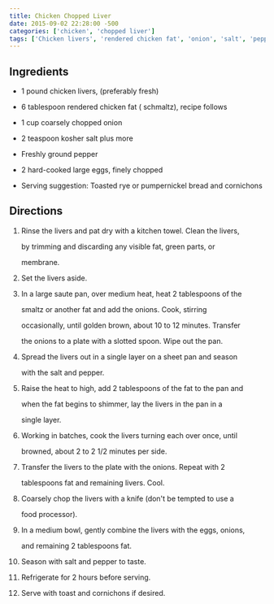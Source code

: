 ```yaml
---
title: Chicken Chopped Liver
date: 2015-09-02 22:28:00 -500
categories: ['chicken', 'chopped liver']
tags: ['Chicken livers', 'rendered chicken fat', 'onion', 'salt', 'pepper', 'hard-cooked eggs', 'rye bread', 'pumpernickel bread', 'cornichons']
---
```


## Ingredients



-   1 pound chicken livers, (preferably fresh)

-   6 tablespoon rendered chicken fat ( schmaltz), recipe follows

-   1 cup coarsely chopped onion

-   2 teaspoon kosher salt plus more

-   Freshly ground pepper

-   2 hard-cooked large eggs, finely chopped

-   Serving suggestion: Toasted rye or pumpernickel bread and cornichons



## Directions



1.  Rinse the livers and pat dry with a kitchen towel. Clean the livers,

    by trimming and discarding any visible fat, green parts, or

    membrane.

2.  Set the livers aside.

3.  In a large saute pan, over medium heat, heat 2 tablespoons of the

    smaltz or another fat and add the onions. Cook, stirring

    occasionally, until golden brown, about 10 to 12 minutes. Transfer

    the onions to a plate with a slotted spoon. Wipe out the pan.

4.  Spread the livers out in a single layer on a sheet pan and season

    with the salt and pepper.

5.  Raise the heat to high, add 2 tablespoons of the fat to the pan and

    when the fat begins to shimmer, lay the livers in the pan in a

    single layer.

6.  Working in batches, cook the livers turning each over once, until

    browned, about 2 to 2 1/2 minutes per side.

7.  Transfer the livers to the plate with the onions. Repeat with 2

    tablespoons fat and remaining livers. Cool.

8.  Coarsely chop the livers with a knife (don\'t be tempted to use a

    food processor).

9.  In a medium bowl, gently combine the livers with the eggs, onions,

    and remaining 2 tablespoons fat.

10. Season with salt and pepper to taste.

11. Refrigerate for 2 hours before serving.

12. Serve with toast and cornichons if desired.


